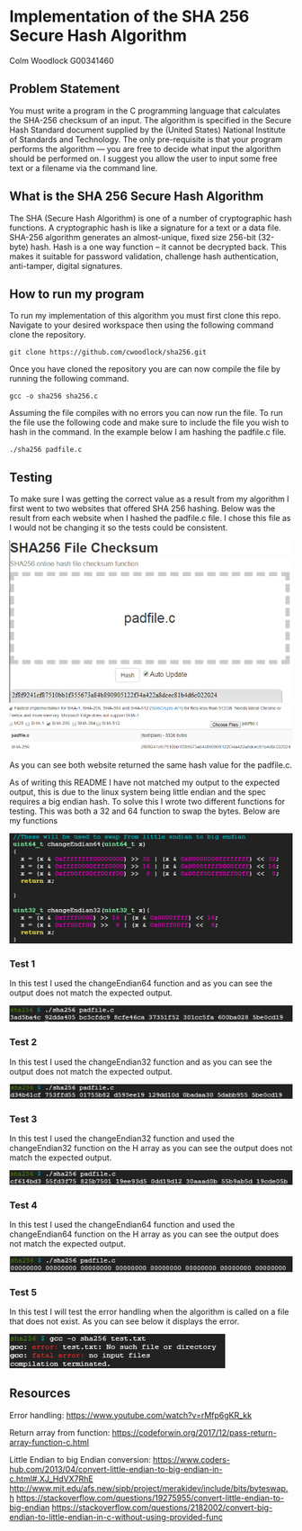 # Implementation of the SHA 256 Secure Hash Algorithm
Colm Woodlock G00341460

## Problem Statement
You must write a program in the C programming language that calculates
the SHA-256 checksum of an input. The algorithm is specified in the Secure
Hash Standard document supplied by the (United States) National Institute
of Standards and Technology. The only pre-requisite is that your program
performs the algorithm — you are free to decide what input the algorithm
should be performed on. I suggest you allow the user to input some free text
or a filename via the command line.

## What is the SHA 256 Secure Hash Algorithm
The SHA (Secure Hash Algorithm) is one of a number of cryptographic hash functions. A cryptographic hash is like a signature for a text or a data file. SHA-256 algorithm generates an almost-unique, fixed size 256-bit (32-byte) hash. Hash is a one way function – it cannot be decrypted back. This makes it suitable for password validation, challenge hash authentication, anti-tamper, digital signatures.

## How to run my program
To run my implementation of this algorithm you must first clone this repo. Navigate to your desired workspace then using the following command clone the repository.
```
git clone https://github.com/cwoodlock/sha256.git
```
Once you have cloned the repository you are can now compile the file by running the following command.

```
gcc -o sha256 sha256.c
```
Assuming the file compiles with no errors you can now run the file. To run the file use the following code and make sure to include the file you wish to hash in the command. In the example below I am hashing the padfile.c file.

```
./sha256 padfile.c
```
## Testing
To make sure I was getting the correct value as a result from my algorithm I first went to two websites that offered SHA 256 hashing. Below was the result from each website when I hashed the padfile.c file. I chose this file as I would not be changing it so the tests could be consistent.

![Website 1](https://raw.githubusercontent.com/cwoodlock/sha256/master/Images/emnWebsite.png)
![Website 2](https://raw.githubusercontent.com/cwoodlock/sha256/master/Images/md5fileWebsite.png)

As you can see both website returned the same hash value for the padfile.c.

As of writing this README I have not matched my output to the expected output, this is due to the linux system being little endian   and the spec requires a big endian hash. To solve this I wrote two different functions for testing. This was both a 32 and 64 function to swap the bytes. Below are my functions

![Functions](https://raw.githubusercontent.com/cwoodlock/sha256/master/Images/functions.png)

### Test 1
In this test I used the changeEndian64 function and as you can see the output does not match the expected output.

![Test 1](https://raw.githubusercontent.com/cwoodlock/sha256/master/Images/First%20test%2064.png)

### Test 2
In this test I used the changeEndian32 function and as you can see the output does not match the expected output.

![Test 2](https://raw.githubusercontent.com/cwoodlock/sha256/master/Images/Second%20test%2032.png)

### Test 3
In this test I used the changeEndian32 function and used the changeEndian32 function on the H array as you can see the output does not match the expected output.

![Test 3](https://raw.githubusercontent.com/cwoodlock/sha256/master/Images/Third%20test%2032%20and%20H%20values.png)

### Test 4
In this test I used the changeEndian64 function and used the changeEndian64 function on the H array as you can see the output does not match the expected output.

![Test 4](https://raw.githubusercontent.com/cwoodlock/sha256/master/Images/Fourth%20test%20and%2064%20H%20values.png)

### Test 5
In this test I will test the error handling when the algorithm is called on a file that does not exist. As you can see below it displays the error.

![Test 5](https://raw.githubusercontent.com/cwoodlock/sha256/master/Images/Error%20handling.png)

## Resources
Error handling:
https://www.youtube.com/watch?v=rMfp6gKR_kk

Return array from function:
https://codeforwin.org/2017/12/pass-return-array-function-c.html

Little Endian to big Endian conversion:
https://www.coders-hub.com/2013/04/convert-little-endian-to-big-endian-in-c.html#.XJ_HdVX7RhE
http://www.mit.edu/afs.new/sipb/project/merakidev/include/bits/byteswap.h
https://stackoverflow.com/questions/19275955/convert-little-endian-to-big-endian
https://stackoverflow.com/questions/2182002/convert-big-endian-to-little-endian-in-c-without-using-provided-func

